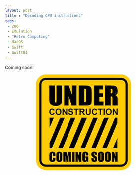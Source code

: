 ```yaml
---
layout: post
title : "Decoding CPU instructions"
tags:
 - Z80
 - Emulation
 - "Retro Computing"
 - MacOS
 - Swift
 - SwiftUI
---
```

Coming soon!
<!-- more -->

<p style="text-align:center;">
	<img src="/assets/images/istockphoto-1410983127-612x612.jpg" alt="Under construction sign">
</p>




 